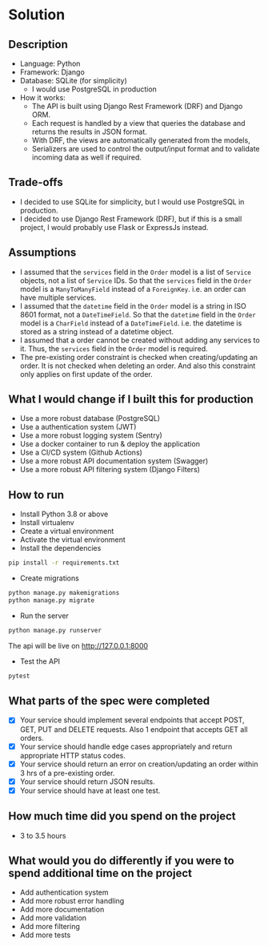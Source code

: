 # Solution

## Description

- Language: Python
- Framework: Django
- Database: SQLite (for simplicity)
  - I would use PostgreSQL in production
- How it works:
  - The API is built using Django Rest Framework (DRF) and Django ORM.
  - Each request is handled by a view that queries the database and returns the results in JSON format.
  - With DRF, the views are automatically generated from the models,
  - Serializers are used to control the output/input format and to validate incoming data as well if required.

## Trade-offs

- I decided to use SQLite for simplicity, but I would use PostgreSQL in production.
- I decided to use Django Rest Framework (DRF), but if this is a small project, I would probably use Flask or ExpressJs instead.

## Assumptions

- I assumed that the `services` field in the `Order` model is a list of `Service` objects, not a list of `Service` IDs. So that the `services` field in the `Order` model is a `ManyToManyField` instead of a `ForeignKey`. i.e. an order can have multiple services.
- I assumed that the `datetime` field in the `Order` model is a string in ISO 8601 format, not a `DateTimeField`. So that the `datetime` field in the `Order` model is a `CharField` instead of a `DateTimeField`. i.e. the datetime is stored as a string instead of a datetime object.
- I assumed that a order cannot be created without adding any services to it. Thus, the `services` field in the `Order` model is required.
- The pre-existing order constraint is checked when creating/updating an order. It is not checked when deleting an order. And also this constraint only applies on first update of the order.

## What I would change if I built this for production

- Use a more robust database (PostgreSQL)
- Use a authentication system (JWT)
- Use a more robust logging system (Sentry)
- Use a docker container to run & deploy the application
- Use a CI/CD system (Github Actions)
- Use a more robust API documentation system (Swagger)
- Use a more robust API filtering system (Django Filters)

## How to run

- Install Python 3.8 or above
- Install virtualenv
- Create a virtual environment
- Activate the virtual environment
- Install the dependencies

```bash
pip install -r requirements.txt
```

- Create migrations

```bash
python manage.py makemigrations
python manage.py migrate
```

- Run the server

```bash
python manage.py runserver
```

The api will be live on <http://127.0.0.1:8000>

- Test the API

```bash
pytest
```

## What parts of the spec were completed

- [x] Your service should implement several endpoints that accept POST, GET, PUT and DELETE requests. Also 1 endpoint that accepts GET all orders.
- [x] Your service should handle edge cases appropriately and return appropriate HTTP status codes.
- [x] Your service should return an error on creation/updating an order within 3 hrs of a pre-existing order.
- [x] Your service should return JSON results.
- [x] Your service should have at least one test.

## How much time did you spend on the project

- 3 to 3.5 hours

## What would you do differently if you were to spend additional time on the project

- Add authentication system
- Add more robust error handling
- Add more documentation
- Add more validation
- Add more filtering
- Add more tests
